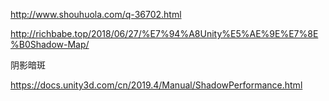 http://www.shouhuola.com/q-36702.html



http://richbabe.top/2018/06/27/%E7%94%A8Unity%E5%AE%9E%E7%8E%B0Shadow-Map/

阴影暗斑

https://docs.unity3d.com/cn/2019.4/Manual/ShadowPerformance.html

